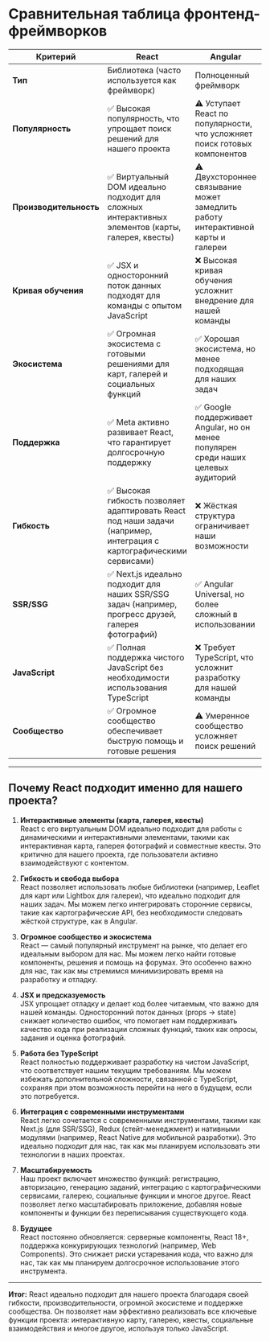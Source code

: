 # Сравнительная таблица фронтенд-фреймворков

| **Критерий**          | **React**                          | **Angular**                        | **Vue**                            | **Svelte**                         |
|------------------------|------------------------------------|------------------------------------|------------------------------------|------------------------------------|
| **Тип**               | Библиотека (часто используется как фреймворк) | Полноценный фреймворк             | Гибрид (библиотека + фреймворк)   | Компилятор в ванильный JS          |
| **Популярность**      | ✅ Высокая популярность, что упрощает поиск решений для нашего проекта | ⚠️ Уступает React по популярности, что усложняет поиск готовых компонентов | ⚠️ Растущая популярность, но экосистема пока недостаточно развита | ❌ Малое сообщество, что ограничивает возможности интеграции |
| **Производительность**| ✅ Виртуальный DOM идеально подходит для сложных интерактивных элементов (карты, галерея, квесты) | ⚠️ Двухстороннее связывание может замедлить работу интерактивной карты и галереи | ✅ Хорошая производительность, но менее развитая экосистема | ✅ Отличная производительность, но ограниченные инструменты для нашей задачи |
| **Кривая обучения**   | ✅ JSX и односторонний поток данных подходят для команды с опытом JavaScript | ❌ Высокая кривая обучения усложнит внедрение для нашей команды | ✅ Простые шаблоны, но менее зрелая экосистема | ✅ Минималистичный синтаксис, но ограниченные инструменты для нашей задачи |
| **Экосистема**        | ✅ Огромная экосистема с готовыми решениями для карт, галерей и социальных функций | ✅ Хорошая экосистема, но менее подходящая для наших задач | ⚠️ Умеренная экосистема, которая может не покрыть наши потребности | ❌ Малая экосистема, которая ограничит нас |
| **Поддержка**         | ✅ Meta активно развивает React, что гарантирует долгосрочную поддержку | ✅ Google поддерживает Angular, но он менее популярен среди наших целевых аудиторий | ✅ Независимая команда Vue, но меньше ресурсов для поддержки | ❌ Небольшая команда разработчиков Svelte |
| **Гибкость**          | ✅ Высокая гибкость позволяет адаптировать React под наши задачи (например, интеграция с картографическими сервисами) | ❌ Жёсткая структура ограничивает наши возможности | ✅ Средняя гибкость, но менее зрелая экосистема | ✅ Высокая гибкость, но ограниченные инструменты для наших задач |
| **SSR/SSG**           | ✅ Next.js идеально подходит для наших SSR/SSG задач (например, прогресс друзей, галерея фотографий) | ✅ Angular Universal, но более сложный в использовании | ✅ Nuxt.js, но менее зрелый для наших задач | ✅ SvelteKit, но менее зрелый для наших задач |
| **JavaScript**        | ✅ Полная поддержка чистого JavaScript без необходимости использования TypeScript | ❌ Требует TypeScript, что усложнит разработку для нашей команды | ✅ Поддержка JavaScript, но менее зрелая экосистема | ✅ Поддержка JavaScript, но ограниченные инструменты для наших задач |
| **Сообщество**        | ✅ Огромное сообщество обеспечивает быструю помощь и готовые решения | ⚠️ Умеренное сообщество усложняет поиск решений | ⚠️ Растущее сообщество, но недостаточное для наших задач | ❌ Маленькое сообщество, которое ограничивает нас |

---

## Почему React подходит именно для нашего проекта?

1. **Интерактивные элементы (карта, галерея, квесты)**  
   React с его виртуальным DOM идеально подходит для работы с динамическими и интерактивными элементами, такими как интерактивная карта, галерея фотографий и совместные квесты. Это критично для нашего проекта, где пользователи активно взаимодействуют с контентом.

2. **Гибкость и свобода выбора**  
   React позволяет использовать любые библиотеки (например, Leaflet для карт или Lightbox для галереи), что идеально подходит для наших задач. Мы можем легко интегрировать сторонние сервисы, такие как картографические API, без необходимости следовать жёсткой структуре, как в Angular.

3. **Огромное сообщество и экосистема**  
   React — самый популярный инструмент на рынке, что делает его идеальным выбором для нас. Мы можем легко найти готовые компоненты, решения и помощь на форумах. Это особенно важно для нас, так как мы стремимся минимизировать время на разработку и отладку.

4. **JSX и предсказуемость**  
   JSX упрощает отладку и делает код более читаемым, что важно для нашей команды. Односторонний поток данных (props → state) снижает количество ошибок, что помогает нам поддерживать качество кода при реализации сложных функций, таких как опросы, задания и оценка фотографий.

5. **Работа без TypeScript**  
   React полностью поддерживает разработку на чистом JavaScript, что соответствует нашим текущим требованиям. Мы можем избежать дополнительной сложности, связанной с TypeScript, сохраняя при этом возможность перейти на него в будущем, если это потребуется.

6. **Интеграция с современными инструментами**  
   React легко сочетается с современными инструментами, такими как Next.js (для SSR/SSG), Redux (стейт-менеджмент) и нативными модулями (например, React Native для мобильной разработки). Это идеально подходит для нас, так как мы планируем использовать эти технологии в наших проектах.

7. **Масштабируемость**  
   Наш проект включает множество функций: регистрацию, авторизацию, генерацию заданий, интеграцию с картографическими сервисами, галерею, социальные функции и многое другое. React позволяет легко масштабировать приложение, добавляя новые компоненты и функции без переписывания существующего кода.

8. **Будущее**  
   React постоянно обновляется: серверные компоненты, React 18+, поддержка конкурирующих технологий (например, Web Components). Это снижает риски устаревания кода, что важно для нас, так как мы планируем долгосрочное использование этого инструмента.

---

**Итог:** React идеально подходит для нашего проекта благодаря своей гибкости, производительности, огромной экосистеме и поддержке сообщества. Он позволяет нам эффективно реализовать все ключевые функции проекта: интерактивную карту, галерею, квесты, социальные взаимодействия и многое другое, используя только JavaScript.
